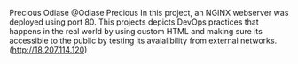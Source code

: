 Precious Odiase
@Odiase Precious
In this project, an NGINX webserver was deployed using port 80. This projects depicts DevOps practices that happens in the real world by using custom HTML and making sure its accessible to the public by testing its avaialibility from external networks.
(http://18.207.114.120)
